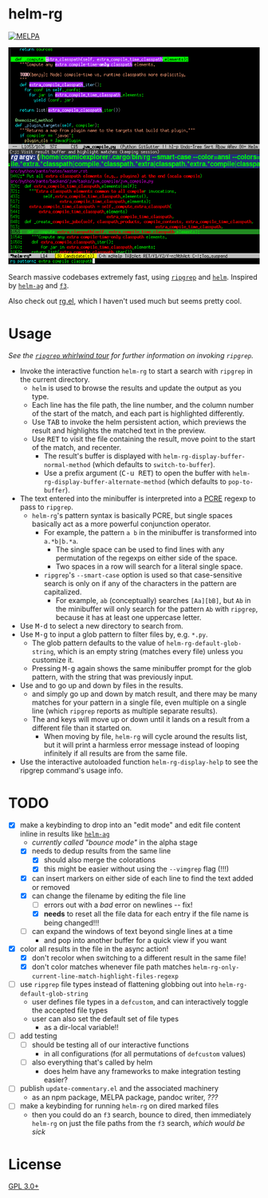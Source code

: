 helm-rg
=======

[![MELPA](https://melpa.org/packages/helm-rg-badge.svg)](https://melpa.org/#/helm-rg)

![`helm-rg` example usage](./emacs-helm-rg.png)

Search massive codebases extremely fast, using [`ripgrep`](https://github.com/BurntSushi/ripgrep) and [`helm`](https://github.com/emacs-helm/helm). Inspired by [`helm-ag`](https://github.com/syohex/emacs-helm-ag) and [`f3`](https://github.com/cosmicexplorer/f3).

Also check out [rg.el](https://github.com/dajva/rg.el), which I haven't used much but seems pretty cool.

# Usage

*See the [`ripgrep` whirlwind tour](https://github.com/BurntSushi/ripgrep#whirlwind-tour) for further information on invoking `ripgrep`.*

- Invoke the interactive function `helm-rg` to start a search with `ripgrep` in the current directory.
    - `helm` is used to browse the results and update the output as you type.
    - Each line has the file path, the line number, and the column number of the start of the match, and each part is highlighted differently.
    - Use <kbd>TAB</kbd> to invoke the helm persistent action, which previews the result and highlights the matched text in the preview.
    - Use <kbd>RET</kbd> to visit the file containing the result, move point to the start of the match, and recenter.
        - The result's buffer is displayed with `helm-rg-display-buffer-normal-method` (which defaults to `switch-to-buffer`).
        - Use a prefix argument (<kbd>C-u RET</kbd>) to open the buffer with `helm-rg-display-buffer-alternate-method` (which defaults to `pop-to-buffer`).
- The text entered into the minibuffer is interpreted into a [PCRE](https://pcre.org) regexp to pass to `ripgrep`.
    - `helm-rg`'s pattern syntax is basically PCRE, but single spaces basically act as a more powerful conjunction operator.
        - For example, the pattern `a b` in the minibuffer is transformed into `a.*b|b.*a`.
            - The single space can be used to find lines with any permutation of the regexps on either side of the space.
            - Two spaces in a row will search for a literal single space.
        - `ripgrep`'s `--smart-case` option is used so that case-sensitive search is only on if any of the characters in the pattern are capitalized.
            - For example, `ab` (conceptually) searches `[Aa][bB]`, but `Ab` in the minibuffer will only search for the pattern `Ab` with `ripgrep`, because it has at least one uppercase letter.
- Use <kbd>M-d</kbd> to select a new directory to search from.
- Use <kbd>M-g</kbd> to input a glob pattern to filter files by, e.g. `*.py`.
    - The glob pattern defaults to the value of `helm-rg-default-glob-string`, which is an empty string (matches every file) unless you customize it.
    - Pressing <kbd>M-g</kbd> again shows the same minibuffer prompt for the glob pattern, with the string that was previously input.
- Use <kbd><left></kbd> and <kbd><right></kbd> to go up and down by files in the results.
    - <kbd><up></kbd> and <kbd><down></kbd> simply go up and down by match result, and there may be many matches for your pattern in a single file, even multiple on a single line (which `ripgrep` reports as multiple separate results).
    - The <kbd><left></kbd> and <kbd><right></kbd> keys will move up or down until it lands on a result from a different file than it started on.
        - When moving by file, `helm-rg` will cycle around the results list, but it will print a harmless error message instead of looping infinitely if all results are from the same file.
- Use the interactive autoloaded function `helm-rg-display-help` to see the ripgrep command's usage info.

# TODO

- [x] make a keybinding to drop into an "edit mode" and edit file content inline in results like [`helm-ag`](https://github.com/syohex/emacs-helm-ag)
    - *currently called "bounce mode"* in the alpha stage
    - [x] needs to dedup results from the same line
        - [x] should also merge the colorations
        - [x] this might be easier without using the `--vimgrep` flag (!!!)
    - [x] can insert markers on either side of each line to find the text added or removed
    - [x] can change the filename by editing the file line
        - [ ] errors out with a *bad* error on newlines -- fix!
        - [x] **needs** to reset all the file data for each entry if the file name is being changed!!!
    - [ ] can expand the windows of text beyond single lines at a time
        - and pop into another buffer for a quick view if you want
- [x] color all results in the file in the async action!
    - [x] don't recolor when switching to a different result in the same file!
    - [x] don't color matches whenever file path matches `helm-rg-only-current-line-match-highlight-files-regexp`
- [ ] use `ripgrep` file types instead of flattening globbing out into `helm-rg-default-glob-string`
    - user defines file types in a `defcustom`, and can interactively toggle the accepted file types
    - user can also set the default set of file types
        - as a dir-local variable!!
- [ ] add testing
  - [ ] should be testing all of our interactive functions
      - in all configurations (for all permutations of `defcustom` values)
  - [ ] also everything that's called by helm
      - does helm have any frameworks to make integration testing easier?
- [ ] publish `update-commentary.el` and the associated machinery
    - as an npm package, MELPA package, pandoc writer, *???*
- [ ] make a keybinding for running `helm-rg` on dired marked files
    - then you could do an `f3` search, bounce to dired, then immediately `helm-rg` on just the file paths from the `f3` search, *which would be sick*

# License

[GPL 3.0+](./LICENSE)
